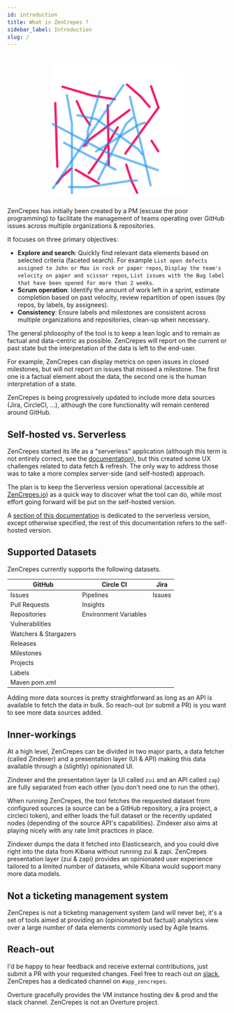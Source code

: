 ```yaml
---
id: introduction
title: What is ZenCrepes ?
sidebar_label: Introduction
slug: /
---
```


<h1 align="center">
  <a href="https://zencrepes.io"><img src="/img/zencrepes-logo.svg" alt="ZenCrepes" width="300"/></a>
</h1>

ZenCrepes has initially been created by a PM (excuse the poor programming) to facilitate the management of teams operating over GitHub issues across multiple organizations & repositories.

It focuses on three primary objectives:

- **Explore and search**: Quickly find relevant data elements based on selected criteria (faceted search). For example `List open defects assigned to John or Max in rock or paper repos`, `Display the team's velocity on paper and scissor repos`, `List issues with the Bug label that have been opened for more than 2 weeks`.
- **Scrum operation**: Identify the amount of work left in a sprint, estimate completion based on past velocity, review repartition of open issues (by repos, by labels, by assignees).
- **Consistency**: Ensure labels and milestones are consistent across multiple organizations and repositories, clean-up when necessary.

The general philosophy of the tool is to keep a lean logic and to remain as factual and data-centric as possible. ZenCrepes will report on the current or past state but the interpretation of the data is left to the end-user.

For example, ZenCrepes can display metrics on open issues in closed milestones, but will not report on issues that missed a milestone. The first one is a factual element about the data, the second one is the human interpretation of a state.

ZenCrepes is being progressively updated to include more data sources (Jira, CircleCI, ...), although the core functionality will remain centered around GitHub.

## Self-hosted vs. Serverless

ZenCrepes started its life as a "serverless" application (although this term is not entirely correct, see the [documentation](http://docs.zencrepes.io/serverless/)), but this created some UX challenges related to data fetch & refresh. The only way to address those was to take a more complex server-side (and self-hosted) approach.

The plan is to keep the Serverless version operational (accessible at [ZenCrepes.io](https://zencrepes.io)) as a quick way to discover what the tool can do, while most effort going forward will be put on the self-hosted version.

A [section of this documentation](http://docs.zencrepes.io/serverless/) is dedicated to the serverless version, except otherwise specified, the rest of this documentation refers to the self-hosted version.

## Supported Datasets

ZenCrepes currently supports the following datasets.

| GitHub                | Circle CI             | Jira   |
| --------------------- | --------------------- | ------ |
| Issues                | Pipelines             | Issues |
| Pull Requests         | Insights              |        |
| Repositories          | Environment Variables |        |
| Vulnerabilities       |                       |        |
| Watchers & Stargazers |                       |        |
| Releases              |                       |        |
| Milestones            |                       |        |
| Projects              |                       |        |
| Labels                |                       |        |
| Maven pom.xml         |                       |        |

Adding more data sources is pretty straightforward as long as an API is available to fetch the data in bulk. So reach-out (or submit a PR) is you want to see more data sources added.

## Inner-workings

At a high level, ZenCrepes can be divided in two major parts, a data fetcher (called Zindexer) and a presentation layer (UI & API) making this data available through a (slightly) opinionated UI.

Zindexer and the presentation layer (a UI called `zui` and an API called `zap`) are fully separated from each other (you don't need one to run the other).

When running ZenCrepes, the tool fetches the requested dataset from configured sources (a source can be a GitHub repository, a jira project, a circleci token), and either loads the full dataset or the recently updated nodes (depending of the source API's capabilities). Zindexer also aims at playing nicely with any rate limit practices in place.

Zindexer dumps the data it fetched into Elasticsearch, and you could dive right into the data from Kibana without running zui & zapi. ZenCrepes presentation layer (zui & zapi) provides an opinionated user experience tailored to a limited number of datasets, while Kibana would support many more data models.

## Not a ticketing management system

ZenCrepes is not a ticketing management system (and will never be), it's a set of tools aimed at providing an (opinionated but factual) analytics view over a large number of data elements commonly used by Agile teams.

## Reach-out

I'd be happy to hear feedback and receive external contributions, just submit a PR with your requested changes. Feel free to reach out on [slack](http://slack.overture.bio/), ZenCrepes has a dedicated channel on `#app_zencrepes`.

Overture gracefully provides the VM instance hosting dev & prod and the slack channel. ZenCrepes is not an Overture project.
